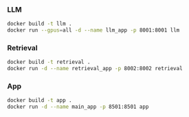 
### LLM
```bash
docker build -t llm .
docker run --gpus=all -d --name llm_app -p 8001:8001 llm
```

### Retrieval

```bash
docker build -t retrieval .
docker run -d --name retrieval_app -p 8002:8002 retrieval
```

### App
```bash
docker build -t app .
docker run -d --name main_app -p 8501:8501 app
```